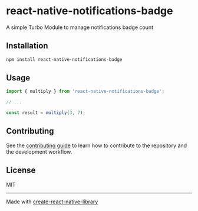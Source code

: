 # react-native-notifications-badge

A simple Turbo Module to manage notifications badge count

## Installation

```sh
npm install react-native-notifications-badge
```

## Usage


```js
import { multiply } from 'react-native-notifications-badge';

// ...

const result = multiply(3, 7);
```


## Contributing

See the [contributing guide](CONTRIBUTING.md) to learn how to contribute to the repository and the development workflow.

## License

MIT

---

Made with [create-react-native-library](https://github.com/callstack/react-native-builder-bob)
